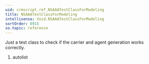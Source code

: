 ```yaml
---
uid: crmscript_ref_NSAAATestClassForModeling
title: NSAAATestClassForModeling
intellisense: Void.NSAAATestClassForModeling
sortOrder: 8915
so.topic: reference
---
```



Just a test class to check if the carrier and agent generation works correctly.




1. autolist

